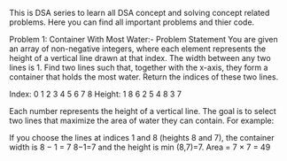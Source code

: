 This is DSA series to learn all DSA concept and solving concept related problems. Here you can find all important problems and thier code.

Problem 1:
Container With Most Water:-
Problem Statement
You are given an array of non-negative integers, where each element represents the height of a vertical line drawn at that index. The width between any two lines is 1.
Find two lines such that, together with the x-axis, they form a container that holds the most water. Return the indices of these two lines.

Index:  0   1   2   3   4   5   6   7   8
Height: 1   8   6   2   5   4   8   3   7

Each number represents the height of a vertical line. The goal is to select two lines that maximize the area of water they can contain. For example:

If you choose the lines at indices 1 and 8 (heights 8 and 7), the container width is 
8 − 1 = 7
8−1=7 and the height is 
min (8,7)=7.
Area = 7 × 7 = 49


